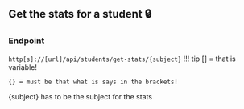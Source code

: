 ## Get the stats for a student :lock:
### Endpoint
`http[s]://[url]/api/students/get-stats/{subject}`
!!! tip
    [] = that is variable!

    {} = must be that what is says in the brackets!


{subject} has to be the subject for the stats
